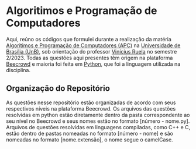 # Algoritimos e Programação de Computadores
Aqui, reúno os códigos que formulei durante a realização da matéria [Algoritimos e Programação de Computadores (APC)](https://sigaa.unb.br/sigaa/geral/componente_curricular/busca_geral.jsf) na [Universidade de Brasília (UnB)](https://www.unb.br/), sob orientação do professor [Vinícius Ruela](https://viniciusrpb.github.io/) no semestre 2/2023. Todas as questões aqui presentes têm origem na plataforma [Beecrowd](https://judge.beecrowd.com) e maioria foi feita em [Python](https://www.python.org/downloads/release/python-3110/), que foi a linguagem utilizada na disciplina.
## Organização do Repositório
As questões nesse repositório estão organizadas de acordo com seus respectivos níveis na plataforma Beecrowd. Os arquivos das questões resolvidas em python estão diretamente dentro da pasta correspondente ao seu nível no Beecrowd e seus nomes estão no formato [número - nome.py]. Arquivos de questões resolvidas em linguagens compiladas, como C++ e C, estão dentro de pastas nomeadas no formato [número - nome] e são nomeadas no formato [nome.extensão], o nome segue o camelCase.
